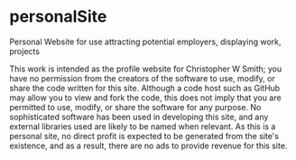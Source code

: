 # personalSite
Personal Website for use attracting potential employers, displaying work, projects

This work is intended as the profile website for Christopher W Smith; you have no permission from the creators of the software to use, modify, or share the code written for this site. Although a code host such as GitHub may allow you to view and fork the code, this does not imply that you are permitted to use, modify, or share the software for any purpose. No sophisticated software has been used in developing this site, and any external libraries used are likely to be named when relevant. As this is a personal site, no direct profit is expected to be generated from the site's existence, and as a result, there are no ads to provide revenue for this site. 
